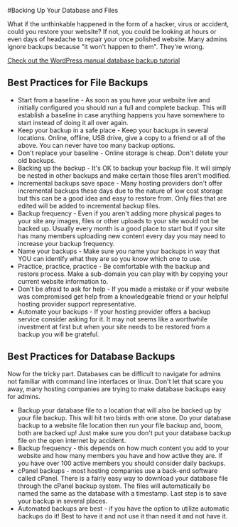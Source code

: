 #Backing Up Your Database and Files

What if the unthinkable happened in the form of a hacker, virus or accident, could you restore your website? If not, you could be looking at hours or even days of headache to repair your once polished website. Many admins ignore backups because "it won't happen to them". They're wrong.

[Check out the WordPress manual database backup tutorial](https://codex.wordpress.org/Backing_Up_Your_Database)

Best Practices for File Backups<a name="best-practices-for-file-backups"></a>
-------------------------------

*   Start from a baseline - As soon as you have your website live and initially configured you should run a full and complete backup. This will establish a baseline in case anything happens you have somewhere to start instead of doing it all over again.
*   Keep your backup in a safe place - Keep your backups in several locations. Online, offline, USB drive, give a copy to a friend or all of the above. You can never have too many backup options.
*   Don't replace your baseline - Online storage is cheap. Don't delete your old backups.
*   Backing up the backup - It's OK to backup your backup file. It will simply be nested in other backups and make certain those files aren't modified.
*   Incremental backups save space - Many hosting providers don't offer incremental backups these days due to the nature of low cost storage but this can be a good idea and easy to restore from. Only files that are edited will be added to incremental backup files.
*   Backup frequency - Even if you aren't adding more physical pages to your site any images, files or other uploads to your site would not be backed up. Usually every month is a good place to start but if your site has many members uploading new content every day you may need to increase your backup frequency.
*   Name your backups - Make sure you name your backups in way that YOU can identify what they are so you know which one to use.
*   Practice, practice, practice - Be comfortable with the backup and restore process. Make a sub-domain you can play with by copying your current website information to.
*   Don't be afraid to ask for help - If you made a mistake or if your website was compromised get help from a knowledgeable friend or your helpful hosting provider support representative.
*   Automate your backups - If your hosting provider offers a backup service consider asking for it. It may not seems like a worthwhile investment at first but when your site needs to be restored from a backup you will be grateful.

Best Practices for Database Backups<a name="best-practices-for-database-backups"></a>
-----------------------------------

Now for the tricky part. Databases can be difficult to navigate for admins not familiar with command line interfaces or linux. Don't let that scare you away, many hosting companies are trying to make database backups easy for admins.

*   Backup your database file to a location that will also be backed up by your file backup. This will hit two birds with one stone. Do your database backup to a website file location then run your file backup and, boom, both are backed up! Just make sure you don't put your database backup file on the open internet by accident.
*   Backup frequency - this depends on how much content you add to your website and how many members you have and how active they are. If you have over 100 active members you should consider daily backups.
*   cPanel backups - most hosting companies use a back-end software called cPanel. There is a fairly easy way to download your database file through the cPanel backup system. The files will automatically be named the same as the database with a timestamp. Last step is to save your backup in several places.
*   Automated backups are best - if you have the option to utilize automatic backups do it! Best to have it and not use it than need it and not have it.
